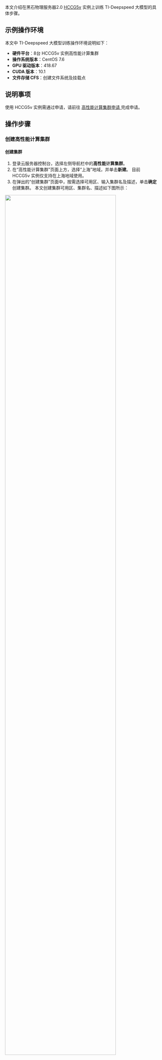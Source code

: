 本文介绍在黑石物理服务器2.0 [HCCG5v](https://cloud.tencent.com/document/product/213/11518#HCCG5v) 实例上训练 TI-Deepspeed 大模型的具体步骤。

## 示例操作环境
本文中 TI-Deepspeed 大模型训练操作环境说明如下：
- **硬件平台**：8台 HCCG5v 实例高性能计算集群
- **操作系统版本**：CentOS 7.6
- **GPU 驱动版本**：418.67
- **CUDA 版本**：10.1
- **文件存储 CFS**：创建文件系统及挂载点

## 说明事项
使用 HCCG5v 实例需通过申请，请前往 [高性能计算集群申请
](https://cloud.tencent.com/apply/p/pzkkscpz7km) 完成申请。

## 操作步骤

### 创建高性能计算集群

#### 创建集群
1. 登录云服务器控制台，选择左侧导航栏中的**高性能计算集群**。
2. 在“高性能计算集群”页面上方，选择“上海”地域，并单击**新建**。
目前 HCCG5v 实例仅支持在上海地域使用。
3. 在弹出的“创建集群”页面中，按需选择可用区、输入集群名及描述，单击**确定**创建集群。
本文创建集群可用区、集群名、描述如下图所示：
<img src="https://main.qcloudimg.com/raw/46684b7a94a1ed52597e8fe142672b85.png" style="width:85%">

#### 创建 HCCG5v 实例
参考 [自定义配置 Linux 云服务器](https://cloud.tencent.com/document/product/213/10517) 进行创建。其中，实例需选择**高性能计算集群** > **GPU型高性能计算实例HCCG5v**。

#### 创建 CFS
<dx-alert infotype="notice" title="">
CFS 需与高性能计算集群在同一可用区。
</dx-alert>

参考 [创建文件系统及挂载点](https://cloud.tencent.com/document/product/582/9132)，创建 CFS 并获取挂载命令。本文以创建名称为 `TI-Deepspeed示例` 的 CFS 为例，获取挂载命令如下图所示：
![](https://main.qcloudimg.com/raw/fed4776912923cbe91b1061041b978a3.png)

#### 挂载 CFS[](id:mountCFS)
1. 参考 [使用标准登录方式登录 Linux 实例（推荐）](https://cloud.tencent.com/document/product/213/5436)，登录实例。
1. 执行以下命令，安装 `nfs-utils`。
```
sudo yum install nfs-utils
```
2. 执行以下命令，创建待挂载目标目录 `/cfs`。
```
mkdir /cfs
```
3. 执行以下命令，将本地目录挂载到 CFS 根目录下。命令中 IP 为示例 IP，请您以 CFS 挂载点信息获取的 IP 为准。
```
sudo mount -t nfs -o vers=4.0,noresvport 10.0.0.7:/ /cfs
```
4. 执行以下命令，创建个人文件夹 `ti-deepspeed-demo`。
由于最佳实践均为多机运行程序，运行 demo 需要存储在不同机器上同一位置，建议将运行 demo 数据集都存储在 cfs 的个人文件夹中。
```
mkdir /cfs/ti-deepspeed-demo
```
更多挂载 CFS 信息，请参考 [在 Linux 客户端上使用 CFS 文件系统](https://cloud.tencent.com/document/product/582/11523)。

### 安装相关依赖

#### 安装 NVIDIA Tesla 驱动
参考 [安装 NVIDIA Tesla 驱动](https://cloud.tencent.com/document/product/560/8048) 进行 NVIDIA GPU V100 显卡驱动安装。安装成功后结果如下图所示：
![](https://main.qcloudimg.com/raw/5cb44de2e3bec646da4684fa3cca3970.png)

#### 安装 CUDA 驱动
参考 [安装 CUDA 驱动](https://cloud.tencent.com/document/product/560/8064) 进行 cuda tookit 安装。其中，cuda 版本建议选择 CUDA Toolkit 10.1 update2，该版本解决了部分 gcc 编译问题。
<dx-alert infotype="notice" title="">
重启实例后需重新挂载 CFS，挂载步骤请参见 [挂载 CFS](#mountCFS)。
</dx-alert>

安装成功后结果如下图所示：
![](https://main.qcloudimg.com/raw/7fae2328ec61b08c3f067e6f21e09463.png)

### 安装 conda 环境
1. 执行以下命令，下载安装脚本。
```
wget -c https://repo.continuum.io/miniconda/Miniconda3-latest-Linux-x86_64.sh
```
2. 执行以下命令，授予脚本权限。
```
chmod 777 Miniconda3-latest-Linux-x86_64.sh
```
3. 执行以下命令，运行脚本，安装 `conda`。
```
bash Miniconda3-latest-Linux-x86_64.sh
```
按照界面提示输入提示信息及 `conda` 安装目录。请将 conda 安装在 `/cfs/ti-deepspeed-demo` 目录下，安装至该目录则仅需安装一次软件依赖，不需要在每个节点上重复安装。
如下图所示，本文以安装至 `/cfs/ti-deepspeed-demo/miniconda3` 目录为例：
![](https://main.qcloudimg.com/raw/6c5aa9b34d009bb9232d5eddb274c710.png)
4. 执行以下命令，配置 `torch1.7` 环境。
```
conda create --name torch1.7 python=3.8
```
在每个节点的 `～/.bashrc` 里面添加如下命令，确保每个节点使用同样的 conda 环境。
```
conda activate torch1.7
```

#### 配置机器免密登录及安装 openmpi
由于百亿/千亿模型最佳实践均为8机64卡训练，按照一般分布式训练要求，机器需要提前做好免密登录，并安装好 openmpi。步骤如下：
1. 执行以下命令，下载 `openmpi` 安装包。
```
wget https://download.open-mpi.org/release/open-mpi/v4.1/openmpi-4.1.1.tar.gz
```
2. 执行以下命令，解压 `openmpi` 安装包。
```
tar -zxvf openmpi-4.1.1.tar.gz
```
3. 依次执行以下命令，安装 `openmpi`。
```
cd openmpi-4.1.1/
```
```
./configure 
```
```
make && sudo make install
```
4. 执行以下命令，验证 openmpi 是否安装成功。
```
which mpicc
```
返回结果如下图所示，则表明已成功安装。
![](https://main.qcloudimg.com/raw/60052e4cd4b3bedd08921b0651ba7202.png)

#### 安装 pytorch 
执行以下命令，安装 `pytorch`。需要安装 pytorch gpu 版本，推荐使用 torch1.7 版本。
```
pip install torch==1.7.1+cu101 torchvision==0.8.2+cu101 torchaudio==0.7.2 -f https://download.pytorch.org/whl/torch_stable.html
```

<dx-alert infotype="explain" title="">
如因网络超时导致 torch 安装失败，建议下载离线包上传到服务器进行安装。
 - 下载地址：`https://download.pytorch.org/whl/torch_stable.html`
 - torch 版本：`cu101/torch-1.7.1%2Bcu101-cp38-cp38-linux_x86_64.whl`
</dx-alert>


#### 安装 apex
百亿/千亿模型通过混合精度加速训练，需安装 `apex`。步骤如下：
1. 执行以下命令，确认 gcc 版本。
```
gcc --version
```
apex 安装需要依赖 gcc 5.0 以上版本，如需升级 gcc，请依次执行以下命令。
```
yum install centos-release-scl -y
```
```
yum install devtoolset-7 -y
```
```
scl enable devtoolset-7 bash
```
```
gcc --version
```
```
source /opt/rh/devtoolset-7/enable
```
2. 依次执行以下命令，下载并安装 `apex`。
```
yum install git -y
```
```
git clone https://github.com/NVIDIA/apex
```
```
cd apex
```
```
pip install -v --disable-pip-version-check --no-cache-dir --global-option="--cpp_ext" --global-option="--cuda_ext" ./
```

#### 安装 ti-deepspeed 框架
依次执行以下命令，通过 whl 包安装 ti-deepspeed 框架，该框架仅支持在腾讯云黑石机器上使用。
```
wget https://tids-1259675134.cos.ap-nanjing.myqcloud.com/deepspeed-0.3.14%2Bunknown-cp38-cp38-linux_x86_64.whl
```
```
pip install deepspeed-0.3.14+unknown-cp38-cp38-linux_x86_64.whl
```

### 检查依赖环境

完成依赖软件配置步骤后，请查看依赖软件及版本是否符合下表：
<table>
<tr>
<th>依赖软件</th> <th>版本</th>
</tr>
<tr>
<td>cuda toolkit</td> <td>10.1</td>
</tr>
<tr>
<td>openmpi</td> <td>版本不限制</td>
</tr>
<tr>
<td>torch</td> <td>1.7.1+cu101</td>
</tr>
<tr>
<td>apex</td> <td>github master 分支</td>
</tr>
</table>


### 检查运行环境
1. 切换至 python 环境并执行以下命令，检查运行环境是否正常。
```
import deepspeed
```
```
import torch
```
```
import apex 
```
返回结果如下图所示，则表明运行环境正常。
![](https://main.qcloudimg.com/raw/33d79a8e402690c58c4c0a2f5f16fbfa.png)
2. 执行 `ds_report` 命令，返回如下图所示结果，则表明运行环境正常。
![](https://main.qcloudimg.com/raw/bd2cbb9ae9df9f8f10fb4343e870382a.png)


### 下载 demo 数据及脚本
运行百亿/千亿模型最佳实践，需下载以下内容：
<table>
<tr>
<th>下载内容</th><th>COS 存储名称</th>
</tr>
<tr>
<td>ti-ds 框架 whl 包</td>
<td>deepspeed-0.3.14+unknown-cp38-cp38-linux_x86_64.whl</td>
</tr>
<tr>
<td>百亿/千亿模型最佳实践</td>
<td>ti-deepspeed-examples.zip</td>
</tr>
<tr>
<td>百亿模型训练集</td>
<td>webtext.tgz</td>
</tr>
<tr>
<td>千亿模型训练集</td>
<td>100B.tar.gz</td>
</tr>
</table>

1. 依次执行以下命令，将 ti-deepspeed 百亿/千亿最佳实践 demo 下载至已创建的 CFS 中。本文以下载至 `/cfs/ti-deepspeed-demo` 目录为例：
```
cd /cfs/ti-deepspeed-demo
```
```
wget https://tids-1259675134.cos.ap-nanjing.myqcloud.com/ti-deepspeed-examples.zip
```
2. 执行以下命令，解压 demo。
```
unzip ti-deepspeed-examples.zip
```

### 运行 demo 程序

#### 百亿模型实践
1. 依次执行以下命令，下载百亿模型训练集至已创建的 CFS 中。本文以下载至 `/cfs/ti-deepspeed-demo` 目录下为例：
```
cd /cfs/ti-deepspeed-demo
```
```
wget https://tids-1259675134.cos.ap-nanjing.myqcloud.com/webtext.tgz
```
2. 执行以下命令，解压百亿模型训练集。
```
tar xvf webtext.tgz
```
3. 执行以下命令，进入 demo 目录。
```
cd ti-deepspeed-examples/Megatron-LM
```
4. 根据实际情况修改启动脚本 `scripts/multirun-10B.sh`，启动脚本介绍如下图所示：
![](https://main.qcloudimg.com/raw/ce7b3622dca485a8115f90e8fdf1c1a3.png)
 1. 8台机器的内网 IP 地址，可前往 [实例](https://console.cloud.tencent.com/cvm/index) 列表页面获取。
 2. 创建日志文件夹 `logs`。
 3. launch job 的 IP 信息。
 4. torch ddp 连接的端口信息，需确保该端口未被占用。
 5. 运行目录。
 6. 表示依次 ssh 到各个节点，启动 ddp。
5. 执行以下命令，启动脚本。
```
sh scripts/multirun-10B.sh
```
启动脚本在每台机器节点上运行实际训练脚本。脚本位置为 `scripts/ds_pretrain_10Bgpt2_distributed.sh`。内容如下：
```
#数据集位置,从cos上拉取获得
DATA_PATH=/cfs/ti-deepspeed-demo/webtext/data.json
#模型输出
CHECKPOINT_PATH=./output

DISTRIBUTED_ARGS="--nproc_per_node $GPUS_PER_NODE --nnodes $NNODES --node_rank $NODE_RANK --master_addr $MASTER_ADDR --master_port $MASTER_PORT"
#超参数设置
python -m torch.distributed.launch $DISTRIBUTED_ARGS \
            pretrain_gpt2.py \
            --deepspeed \
            --deepspeed_config ./scripts/debug-10B.json \
            --model-parallel-size 1 \
            --num-layers 50 \
            --hidden-size 4096 \
            --num-attention-heads 32 \
            --batch-size 6 \
            --seq-length 1024 \
            --max-position-embeddings 1024 \
            --train-iters 500000 \
            --save $CHECKPOINT_PATH \
            --train-data $DATA_PATH \
            --lazy-loader \
            --tokenizer-type GPT2BPETokenizer \
            --split 949,50,1 \
            --distributed-backend nccl \
            --lr 0.00015 \
            --lr-decay-style cosine \
            --weight-decay 1e-2 \
            --clip-grad 1.0 \
            --warmup .01 \
            --checkpoint-activations \
            --log-interval 1 \
            --save-interval 10000 \
            --eval-interval 1000 \
            --eval-iters 10 \
            --fp16
```
5. 根据实际情况修改暂停脚本 `scripts/all-kill.sh`，并根据实际需要执行。
```
sh scripts/all-kill.sh
```
训练日志如下：
![](https://main.qcloudimg.com/raw/57037e008ec738df677bd69edf400a7a.png)


#### 千亿模型实践
1. 依次执行以下命令，下载千亿模型训练集至已创建的 CFS 中。本文以下载至 `/cfs/ti-deepspeed-demo/datasets` 目录下为例：
```
mkdir /cfs/ti-deepspeed-demo/datasets
```
```
wget https://tids-1259675134.cos.ap-nanjing.myqcloud.com/100B.tar.gz
```
2. 执行以下命令，解压迁移模型训练集。
```
tar xvf 100B.tar.gz
```
3. 执行以下命令，进入 demo 目录。
```
cd ti-deepspeed-examples/Megatron-LM-v1.1.5-ZeRO3
```
4. 根据实际情况修改启动脚本 `scripts/multirun100Boffload.sh`，启动脚本介绍如下图所示：
![](https://main.qcloudimg.com/raw/7a731888da14f58ce263c7a33f803096.png)
 1. 8台机器的内网 IP 地址，可前往 [实例](https://console.cloud.tencent.com/cvm/index) 列表页面获取。
 2. 创建日志文件夹 `logs`。
 3. launch job 的 IP 信息。
 4. torch ddp 连接的端口信息，需确保该端口未被占用。
 5. 运行目录。
 6. 表示依次 ssh 到各个节点，启动 ddp。
5. 执行以下命令，启动脚本。
```
sh scripts/multirun100Boffload.sh  
```
启动脚本在每台机器节点上运行实际训练脚本。脚本位置为 `scripts/ds_pretrain_100Bgpt2_distributed.sh`。内容如下：
```
#! /bin/bash

# Runs the "345M" parameter model

GPUS_PER_NODE=8
MASTER_ADDR=${1:-localhost}
MASTER_PORT=${2:-6000}
NNODES=${3:-1}
NODE_RANK=${4:-0}
WORLD_SIZE=$(($GPUS_PER_NODE*$NNODES))

#数据集位置,从cos上拉取获得
DATA_PATH=/cfs/ti-deepspeed-demo/datasets/db_text_document
VOCAB_PATH=./gpt2-vocab.json
MERGE_PATH=./gpt2-merges.txt
CHECKPOINT_PATH=./output

DISTRIBUTED_ARGS="--nproc_per_node $GPUS_PER_NODE --nnodes $NNODES --node_rank $NODE_RANK --master_addr $MASTER_ADDR --master_port $MASTER_PORT"

python -m torch.distributed.launch $DISTRIBUTED_ARGS \
            pretrain_gpt2.py \
            --deepspeed \
            --deepspeed_config ./scripts/100B.json \
            --model-parallel-size 8 \
            --num-layers 480 \
            --hidden-size 4096 \
            --num-attention-heads 32 \
            --batch-size 6 \
            --seq-length 1024 \
            --max-position-embeddings 1024 \
            --train-iters 500000 \
            --save $CHECKPOINT_PATH \
            --data-path $DATA_PATH \
            --vocab-file $VOCAB_PATH \
            --merge-file $MERGE_PATH \
            --tokenizer-type GPT2BPETokenizer \
            --split 949,50,1 \
            --distributed-backend nccl \
            --lr 0.00015 \
            --lr-decay-style cosine \
            --weight-decay 1e-2 \
            --clip-grad 1.0 \
            --warmup .01 \
            --log-interval 1 \
            --save-interval 10000 \
            --eval-interval 1000 \
            --eval-iters 10 \
            --fp16 \
            --cpu-optimizer \
            --checkpoint-activations 

set +x
```
5. 查看 `./logs` 文件夹下日志输出。 
